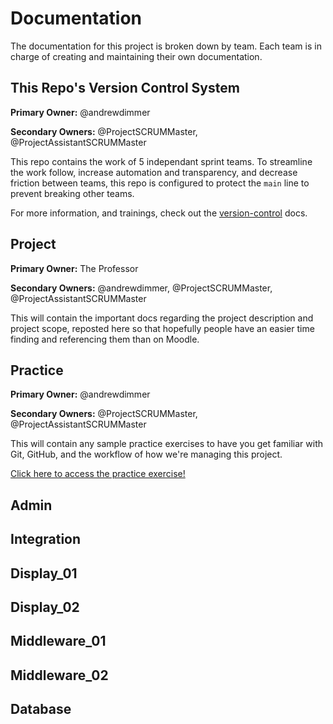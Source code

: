 # Documentation

The documentation for this project is broken down by team. Each team is in charge of creating and maintaining their own documentation.

## This Repo's Version Control System

**Primary Owner:** @andrewdimmer

**Secondary Owners:** @ProjectSCRUMMaster, @ProjectAssistantSCRUMMaster

This repo contains the work of 5 independant sprint teams. To streamline the work follow, increase automation and transparency, and decrease friction between teams, this repo is configured to protect the `main` line to prevent breaking other teams.

For more information, and trainings, check out the [version-control](version-control/) docs.

## Project

**Primary Owner:** The Professor

**Secondary Owners:** @andrewdimmer, @ProjectSCRUMMaster, @ProjectAssistantSCRUMMaster

This will contain the important docs regarding the project description and project scope, reposted here so that hopefully people have an easier time finding and referencing them than on Moodle.

## Practice

**Primary Owner:** @andrewdimmer

**Secondary Owners:** @ProjectSCRUMMaster, @ProjectAssistantSCRUMMaster

This will contain any sample practice exercises to have you get familiar with Git, GitHub, and the workflow of how we're managing this project.

[Click here to access the practice exercise!](practice/)

## Admin

## Integration

## Display_01

## Display_02

## Middleware_01

## Middleware_02

## Database
